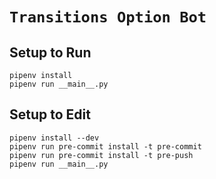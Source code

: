 
# ```Transitions Option Bot```

## Setup to Run

```terminal
pipenv install
pipenv run __main__.py
```

## Setup to Edit

```terminal
pipenv install --dev
pipenv run pre-commit install -t pre-commit
pipenv run pre-commit install -t pre-push
pipenv run __main__.py
```
